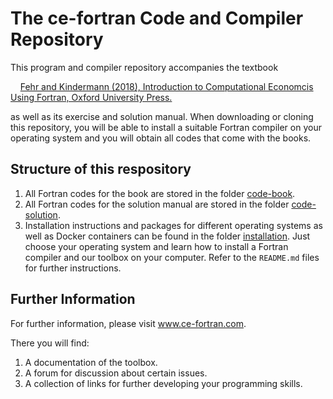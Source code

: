 # The ce-fortran Code and Compiler Repository

This program and compiler repository accompanies the textbook

&nbsp;&nbsp;&nbsp;&nbsp;[Fehr and Kindermann (2018), Introduction to Computational Economcis Using Fortran, Oxford University Press.](https://global.oup.com/academic/product/introduction-to-computational-economics-using-fortran-9780198804406?prevSortField=1&sortField=8&start=0&resultsPerPage=20&prevNumResPerPage=20&lang=en&cc=no)

as well as its exercise and solution manual. When downloading or cloning this repository, you will be able to install a suitable Fortran compiler on your operating system and you will obtain all codes that come with the books.

## Structure of this respository

1. All Fortran codes for the book are stored in the folder [code-book](https://github.com/fabiankindermann/ce-fortran/tree/main/code-book).
2. All Fortran codes for the solution manual are stored in the folder [code-solution](https://github.com/fabiankindermann/ce-fortran/tree/main/code-solution).
3. Installation instructions and packages for different operating systems as well as Docker containers can be found in the folder [installation](https://github.com/fabiankindermann/ce-fortran/tree/main/installation). Just choose your operating system and learn how to install a Fortran compiler and our toolbox on your computer. Refer to the `README.md` files for further instructions.

## Further Information

For further information, please visit www.ce-fortran.com.

There you will find:
1. A documentation of the toolbox.
2. A forum for discussion about certain issues.
3. A collection of links for further developing your programming skills.

